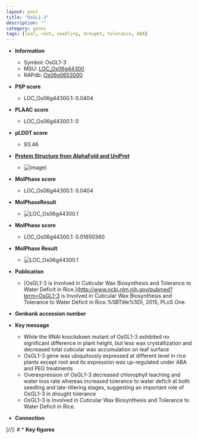 ```yaml
---
layout: post
title: "OsGL1-3"
description: ""
category: genes
tags: [leaf, root, seedling, drought, tolerance, ABA]
---
```


* **Information**  
    + Symbol: OsGL1-3  
    + MSU: [LOC_Os06g44300](http://rice.plantbiology.msu.edu/cgi-bin/ORF_infopage.cgi?orf=LOC_Os06g44300)  
    + RAPdb: [Os06g0653000](http://rapdb.dna.affrc.go.jp/viewer/gbrowse_details/irgsp1?name=Os06g0653000)  

* **PSP score**  
    + LOC_Os06g44300.1: 0.0404 

* **PLAAC score**  
    + LOC_Os06g44300.1: 0 

* **pLDDT score**
    + 93.46

* **[Protein Structure from AlphaFold and UniProt](https://www.uniprot.org/uniprotkb/Q67WQ7/entry#structure)**
    + ![image](https://ricepsp.github.io/images/Q6/AF-Q67WQ7-F1.png))

* **MolPhase score**
    + LOC_Os06g44300.1: 0.0404

* **MolPhaseResult**
    + ![LOC_Os06g44300.1](https://ricepsp.github.io/pictures/LOC_Os06g/LOC_Os06g44300.1.png)

* **MolPhase score**
    + LOC_Os06g44300.1: 0.01650360

* **MolPhase Result**
    + ![LOC_Os06g44300.1](https://304243504.github.io/Pictures/LOC_Os06g/LOC_Os06g44300.1.png)

* **Publication**  
    + [OsGL1-3 is Involved in Cuticular Wax Biosynthesis and Tolerance to Water Deficit in Rice.](http://www.ncbi.nlm.nih.gov/pubmed?term=OsGL1-3 is Involved in Cuticular Wax Biosynthesis and Tolerance to Water Deficit in Rice.%5BTitle%5D), 2015, PLoS One.

* **Genbank accession number**  

* **Key message**  
    + While the RNAi knockdown mutant of OsGL1-3 exhibited no significant difference in plant height, but less wax crystallization and decreased total cuticular wax accumulation on leaf surface
    + OsGL1-3 gene was ubiquitously expressed at different level in rice plants except root and its expression was up-regulated under ABA and PEG treatments
    + Overexpression of OsGL1-3 decreased chlorophyll leaching and water loss rate whereas increased tolerance to water deficit at both seedling and late-tillering stages, suggesting an important role of OsGL1-3 in drought tolerance
    + OsGL1-3 is Involved in Cuticular Wax Biosynthesis and Tolerance to Water Deficit in Rice.

* **Connection**  

[//]: # * **Key figures**  


